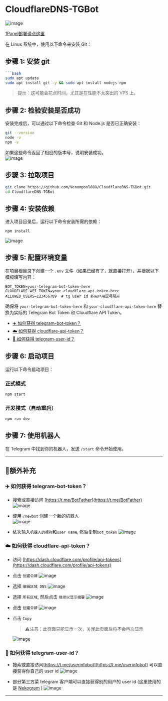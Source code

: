 # CloudflareDNS-TGBot
![image](https://github.com/user-attachments/assets/dbbe3d73-2555-4fec-bc38-39a3c51fd397)

[1Panel部署请点这里](https://github.com/Venompool888/CloudflareDNS-TGBot/blob/main/1panel-readme.md)

在 Linux 系统中，使用以下命令来安装 Git：

## 步骤 1: 安装 git

```bash
```bash
sudo apt update
sudo apt install git -y && sudo apt install nodejs npm
```

> 提示：这可能会花点时间，尤其是在性能不太突出的 VPS 上。

## 步骤 2: 检验安装是否成功

安装完成后，可以通过以下命令检查 Git 和 Node.js 是否已正确安装：

```bash
git --version
node -v
npm -v
```

如果这些命令返回了相应的版本号，说明安装成功。  
![image](https://github.com/user-attachments/assets/d6f68ba9-3a09-4517-b1ca-9bba2550d17b)


## 步骤 3: 拉取项目

```bash
git clone https://github.com/Venompool888/CloudflareDNS-TGBot.git
cd CloudflareDNS-TGBot
```

## 步骤 4: 安装依赖

进入项目目录后，运行以下命令安装所需的依赖：

```bash
npm install
```
![image](https://github.com/user-attachments/assets/89e4509f-d179-4e2d-a333-d1f91a516e5a)

## 步骤 5: 配置环境变量

在项目根目录下创建一个 `.env` 文件（如果已经有了，就直接打开），并根据以下模板填写内容：

```env
BOT_TOKEN=your-telegram-bot-token-here
CLOUDFLARE_API_TOKEN=your-cloudflare-api-token-here
ALLOWED_USERS=123456789  # tg user id 多用户用逗号隔开
```

确保将 `your-telegram-bot-token-here` 和 `your-cloudflare-api-token-here` 替换为实际的 Telegram Bot Token 和 Cloudflare API Token。

* [✈️ 如何获得 telegram-bot-token？](https://github.com/Venompool888/CloudflareDNS-TGBot/tree/main?tab=readme-ov-file#%EF%B8%8F-%E5%A6%82%E4%BD%95%E8%8E%B7%E5%BE%97-telegram-bot-token)
* [☁️ 如何获得 cloudflare-api-token？](https://github.com/Venompool888/CloudflareDNS-TGBot/tree/main?tab=readme-ov-file#%EF%B8%8F-%E5%A6%82%E4%BD%95%E8%8E%B7%E5%BE%97-cloudflare-api-token)
* [👤 如何获得 telegram-user-id？](https://github.com/Venompool888/CloudflareDNS-TGBot/blob/main/README.md#-%E5%A6%82%E4%BD%95%E8%8E%B7%E5%BE%97-telegram-user-id)

## 步骤 6: 启动项目

运行以下命令启动项目：

### 正式模式
```bash
npm start
```

### 开发模式（自动重启）
```bash
npm run dev
```

## 步骤 7: 使用机器人

在 Telegram 中找到你的机器人，发送 `/start` 命令开始使用。

---

## 🧩额外补充

### ✈️ 如何获得 telegram-bot-token？

* 搜索或直接访问 [https://t.me/BotFather](https://t.me/BotFather)  
![image](https://github.com/user-attachments/assets/cd4c71d0-094b-4be8-91fa-7126c23148e0)  

* 使用 `/newbot` 创建一个新的机器人  
![image](https://github.com/user-attachments/assets/bdd5fcb8-9028-4e7a-b0f0-0e3690b5df4b)

* 依次输入`机器人的昵称`和`user name`, 然后复制`bot_token`
![image](https://github.com/user-attachments/assets/6431b548-b2fb-48c4-bbdd-02638639df92)

### ☁️ 如何获得 cloudflare-api-token？

* 访问 [https://dash.cloudflare.com/profile/api-tokens](https://dash.cloudflare.com/profile/api-tokens)
* 点击 `创建令牌`
  ![image](https://github.com/user-attachments/assets/e6998060-da89-489d-a405-4f51a6fd677a)

* 选择 `编辑区域 DNS`
  ![image](https://github.com/user-attachments/assets/0094eba2-fe4b-4f31-ac1a-6d0f8ed7e689)

* 选择 `所有区域`, 然后点击 `继续以显示摘要`
  ![image](https://github.com/user-attachments/assets/140e69b2-53a0-4ddf-82ce-c237c3b2dd97)

* 点击 `创建令牌`
  ![image](https://github.com/user-attachments/assets/5d0920c9-e321-49ec-84e8-afaa4144e1b5)

* 点击 `Copy`
  > ⚠️注意：此页面只能显示一次，关闭此页面后将不会再次显示
  
  ![image](https://github.com/user-attachments/assets/2c8a4111-5642-4cb0-b13e-e7277707d291)

### 👤 如何获得 telegram-user-id？
* 搜索或直接访问[https://t.me/userinfobot](https://t.me/userinfobot)
  可以直接获得你自己的 user id
  ![image](https://github.com/user-attachments/assets/e2d532c1-6e99-44e5-8569-3c1b1399f8c1)


* 部分第三方菜 telegram 客户端可以直接获得别的用户的 user id (这里使用的是 [Nekogram](https://nekogram.app/) )
  ![image](https://github.com/user-attachments/assets/86281e1d-e8c9-4319-8e9e-c39d2fc87f9b)


---

  






